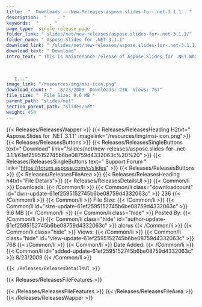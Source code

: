```yaml
---
title:  "  Downloads ---New-Releases-aspose.slides-for-.net-3.1.1 . " 
description:  "    . " 
keywords:  "    . " 
page_type:  single_release_page
folder_link: " slides/net/new-releases/aspose.slides-for-.net-3.1.1/"
folder_name: " Aspose.Slides for .NET 3.1.1"
download_link: " /slides/net/new-releases/aspose.slides-for-.net-3.1.1/61ef2595152745b6be08759d4332063c"
download_text: " Download"
Intro_text: " This is maintenance release of Aspose.Slides for .NET.What's new:

 
  
   I..."
image_link: "/resources/img/msi-icon.png"
download_count: "   8/23/2009  Downloads: 236  Views: 767"
file_size: "  File Size: 9.6 MB "
parent_path: "slides/net"
section_parent_path: "slides/net"
weight: 454
---
```


{{< Releases/ReleasesWapper >}}
  {{< Releases/ReleasesHeading H2txt=" Aspose.Slides for .NET 3.1.1" imagelink="/resources/img/msi-icon.png">}}
  {{< Releases/ReleasesButtons >}}
    {{< Releases/ReleasesSingleButtons text=" Download" link="/slides/net/new-releases/aspose.slides-for-.net-3.1.1/61ef2595152745b6be08759d4332063c%20%20" >}}
    {{< Releases/ReleasesSingleButtons text=" Support Forum " link="https://forum.aspose.com/c/slides" >}}
  {{< Releases/ReleasesButtons >}}
  {{< Releases/ReleasesFileArea >}}
    {{< Releases/ReleasesHeading h4txt="File Details">}}
    {{< Releases/ReleasesDetailsUl >}}
            {{< Common/li  >}} Downloads: {{< /Common/li >}} 
      {{< Common/li class="downloadcount" id="dwn-update-61ef2595152745b6be08759d4332063c" >}} 236 {{< /Common/li >}} 
      {{< Common/li  >}} File Size: {{< /Common/li >}} 
      {{< Common/li id="size-update-61ef2595152745b6be08759d4332063c" >}} 9.6 MB {{< /Common/li >}} 
      {{< Common/li  class="hide" >}} Posted By: {{< /Common/li >}} 
      {{< Common/li class="hide" id="author-update-61ef2595152745b6be08759d4332063c" >}} alcrus {{< /Common/li >}} 
      {{< Common/li class="hide"  >}} Views: {{< /Common/li >}} 
      {{< Common/li class="hide" id="view-update-61ef2595152745b6be08759d4332063c" >}} 768 {{< /Common/li >}} 
      {{< Common/li  >}} Date Added: {{< /Common/li >}} 
      {{< Common/li id="added-update-61ef2595152745b6be08759d4332063c" >}} 8/23/2009 {{< /Common/li >}} 

    {{< /Releases/ReleasesDetailsUl >}}

  {{< Releases/ReleasesFileFeatures >}}
      
  {{< /Releases/ReleasesFileFeatures >}}
 {{< /Releases/ReleasesFileArea >}}
{{< /Releases/ReleasesWapper >}}


